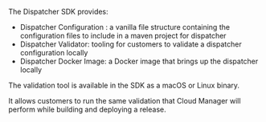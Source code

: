 The Dispatcher SDK provides:

* Dispatcher Configuration : a vanilla file structure containing the configuration files to include in a maven project for dispatcher
* Dispatcher Validator: tooling for customers to validate a dispatcher configuration locally
* Dispatcher Docker Image: a Docker image that brings up the dispatcher locally

The validation tool is available in the SDK as a macOS or Linux binary.

It allows customers to run the same validation that Cloud Manager will perform while building and deploying a release.